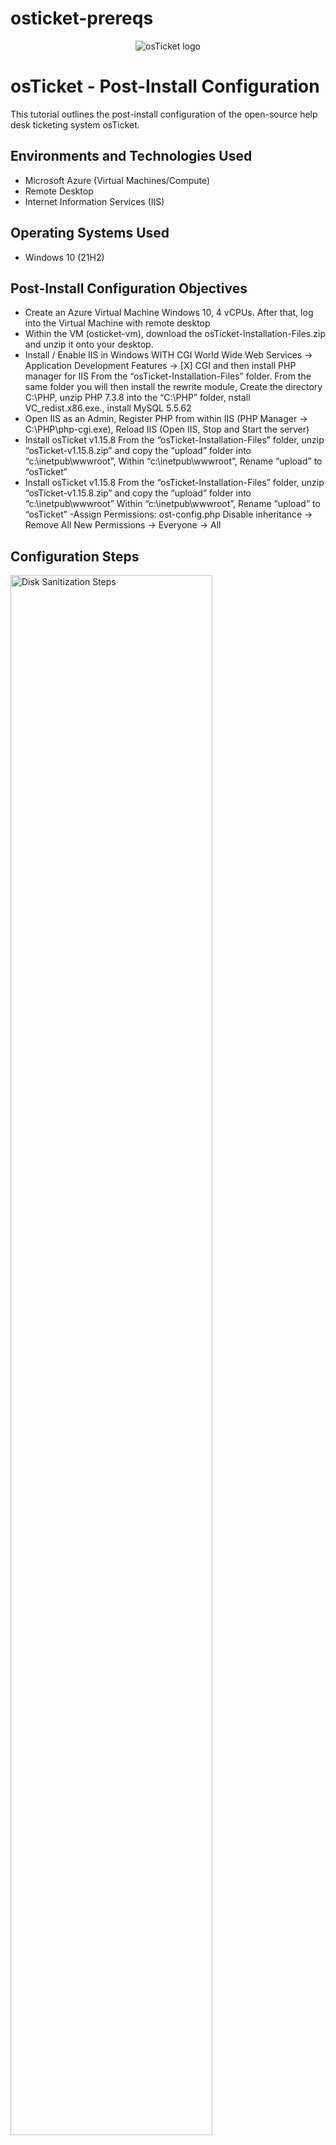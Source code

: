 # osticket-prereqs
<p align="center">
<img src="https://i.imgur.com/Clzj7Xs.png" alt="osTicket logo"/>
</p>

<h1>osTicket - Post-Install Configuration</h1>
This tutorial outlines the post-install configuration of the open-source help desk ticketing system osTicket.<br />



<h2>Environments and Technologies Used</h2>

- Microsoft Azure (Virtual Machines/Compute)
- Remote Desktop
- Internet Information Services (IIS)

<h2>Operating Systems Used </h2>

- Windows 10</b> (21H2)

<h2>Post-Install Configuration Objectives</h2>

- Create an Azure Virtual Machine Windows 10, 4 vCPUs. After that, log into the Virtual Machine with remote desktop
- Within the VM (osticket-vm), download the osTicket-Installation-Files.zip and unzip it onto your desktop. 
- Install / Enable IIS in Windows WITH CGI
World Wide Web Services -> Application Development Features -> [X] CGI and then install PHP manager for IIS From the “osTicket-Installation-Files” folder. From the same folder you will then install the rewrite module,  Create the directory C:\PHP, unzip PHP 7.3.8 into the “C:\PHP” folder, nstall VC_redist.x86.exe., install MySQL 5.5.62
- Open IIS as an Admin, Register PHP from within IIS (PHP Manager -> C:\PHP\php-cgi.exe), Reload IIS (Open IIS, Stop and Start the server)
- Install osTicket v1.15.8
From the “osTicket-Installation-Files” folder, unzip “osTicket-v1.15.8.zip” and copy the “upload” folder into “c:\inetpub\wwwroot”, Within “c:\inetpub\wwwroot”, Rename “upload” to “osTicket”
- Install osTicket v1.15.8
From the “osTicket-Installation-Files” folder, unzip “osTicket-v1.15.8.zip” and copy the “upload” folder into “c:\inetpub\wwwroot”
Within “c:\inetpub\wwwroot”, Rename “upload” to “osTicket”
-Assign Permissions: ost-config.php
Disable inheritance -> Remove All
New Permissions -> Everyone -> All

<h2>Configuration Steps</h2>

<p>
<img src="https://i.imgur.com/DJmEXEB.png" height="80%" width="80%" alt="Disk Sanitization Steps"/>
</p>
<p>

</p>
<br />

<p>
<img src="https://i.imgur.com/DJmEXEB.png" height="80%" width="80%" alt="Disk Sanitization Steps"/>
</p>
<p>

</p>
<br />

<p>
<img src="https://i.imgur.com/DJmEXEB.png" height="80%" width="80%" alt="Disk Sanitization Steps"/>
</p>
<p>

</p>
<br />
